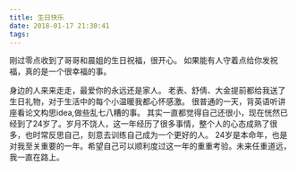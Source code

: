 ```yaml
---
title: 生日快乐
date: 2018-01-17 21:30:41
tags:
---
```

刚过零点收到了哥哥和晨姐的生日祝福，很开心。
如果能有人守着点给你发祝福，真的是一个很幸福的事。
<!--more-->
身边的人来来走走，最爱你的永远还是家人。
老表、舒倩、大金提前都给我送了生日礼物，对于生活中的每个小温暖我都心怀感激。
很普通的一天，背英语听讲座看论文构思idea,做些乱七八糟的事。
其实一直都觉得自己还很小，现在恍然已经到了24岁了。岁月不饶人，这一年经历了很多事情，整个人的心态成熟了很多，也时常反思自己，刻意去训练自己成为一个更好的人。
24岁是本命年，也是对我至关重要的一年。希望自己可以顺利度过这一年的重重考验。未来任重道远，我一直在路上。
